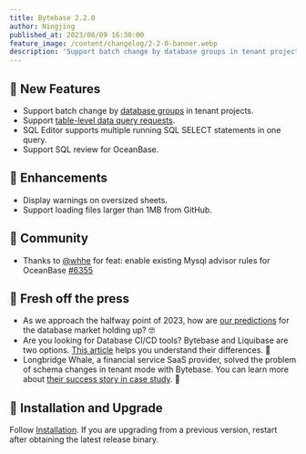 ```yaml
---
title: Bytebase 2.2.0
author: Ningjing
published_at: 2023/06/09 16:30:00
feature_image: /content/changelog/2-2-0-banner.webp
description: 'Support batch change by database groups in tenant projects; Support table-level data query requests; SQL Editor supports multiple running SQL SELECT statements in one query; Support SQL review for OceanBase.'
---
```


## 🚀 New Features

- Support batch change by [database groups](/docs/change-database/batch-change/#change-databases-from-database-groups) in tenant projects.
- Support [table-level data query requests](/docs/security/data-query/#apply-for-querier-role-at-table-level).
- SQL Editor supports multiple running SQL SELECT statements in one query.
- Support SQL review for OceanBase.

## 🎄 Enhancements

- Display warnings on oversized sheets.
- Support loading files larger than 1MB from GitHub.

## 🎠 Community

- Thanks to [@whhe](https://github.com/whhe) for feat: enable existing Mysql advisor rules for OceanBase [#6355](https://github.com/bytebase/bytebase/pull/6355)

## 📰 Fresh off the press

- As we approach the halfway point of 2023, how are [our predictions](/blog/database-review-2022/) for the database market holding up? 🤓
- Are you looking for Database CI/CD tools? Bytebase and Liquibase are two options. [This article](/blog/bytebase-vs-liquibase/) helps you understand their differences. 👀
- Longbridge Whale, a financial service SaaS provider, solved the problem of schema changes in tenant mode with Bytebase. You can learn more about [their success story in case study](/blog/longbridge-case-study/). 🥳

## 📕 Installation and Upgrade

Follow [Installation](/docs/get-started/self-host). If you are upgrading from a previous version, restart after obtaining the latest release binary.
